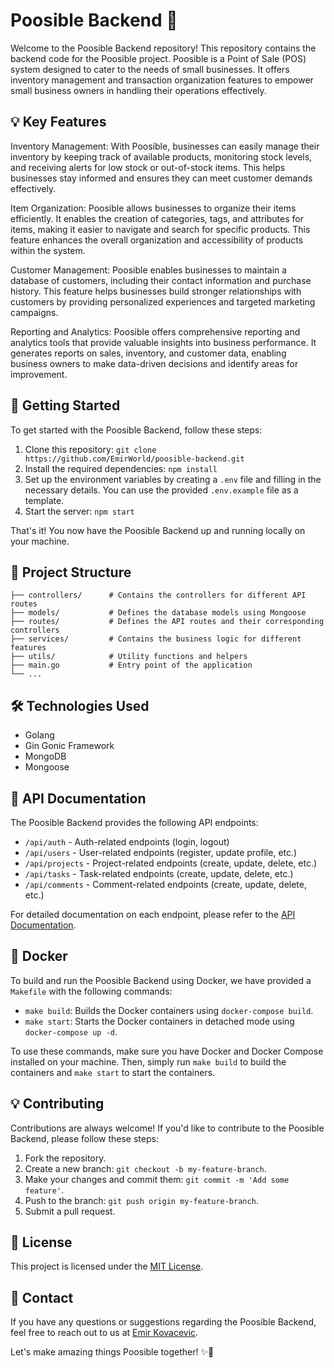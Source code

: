 # Poosible Backend 🌟

Welcome to the Poosible Backend repository! This repository contains the backend code for the Poosible project. Poosible is a Point of Sale (POS) system designed to cater to the needs of small businesses. It offers inventory management and transaction organization features to empower small business owners in handling their operations effectively.

## 💡 Key Features

Inventory Management: With Poosible, businesses can easily manage their inventory by keeping track of available products, monitoring stock levels, and receiving alerts for low stock or out-of-stock items. This helps businesses stay informed and ensures they can meet customer demands effectively.

Item Organization: Poosible allows businesses to organize their items efficiently. It enables the creation of categories, tags, and attributes for items, making it easier to navigate and search for specific products. This feature enhances the overall organization and accessibility of products within the system.

Customer Management: Poosible enables businesses to maintain a database of customers, including their contact information and purchase history. This feature helps businesses build stronger relationships with customers by providing personalized experiences and targeted marketing campaigns.

Reporting and Analytics: Poosible offers comprehensive reporting and analytics tools that provide valuable insights into business performance. It generates reports on sales, inventory, and customer data, enabling business owners to make data-driven decisions and identify areas for improvement.

## 🚀 Getting Started

To get started with the Poosible Backend, follow these steps:

1. Clone this repository: `git clone https://github.com/EmirWorld/poosible-backend.git`
2. Install the required dependencies: `npm install`
3. Set up the environment variables by creating a `.env` file and filling in the necessary details. You can use the provided `.env.example` file as a template.
4. Start the server: `npm start`

That's it! You now have the Poosible Backend up and running locally on your machine.

## 📁 Project Structure

```
├── controllers/      # Contains the controllers for different API routes
├── models/           # Defines the database models using Mongoose
├── routes/           # Defines the API routes and their corresponding controllers
├── services/         # Contains the business logic for different features
├── utils/            # Utility functions and helpers
├── main.go           # Entry point of the application
└── ...
```

## 🛠️ Technologies Used

- Golang
- Gin Gonic Framework
- MongoDB
- Mongoose

## 📝 API Documentation

The Poosible Backend provides the following API endpoints:
- `/api/auth` - Auth-related endpoints (login, logout)
- `/api/users` - User-related endpoints (register, update profile, etc.)
- `/api/projects` - Project-related endpoints (create, update, delete, etc.)
- `/api/tasks` - Task-related endpoints (create, update, delete, etc.)
- `/api/comments` - Comment-related endpoints (create, update, delete, etc.)

For detailed documentation on each endpoint, please refer to the [API Documentation](API_DOCUMENTATION.md).

## 🐳 Docker

To build and run the Poosible Backend using Docker, we have provided a `Makefile` with the following commands:

- `make build`: Builds the Docker containers using `docker-compose build`.
- `make start`: Starts the Docker containers in detached mode using `docker-compose up -d`.

To use these commands, make sure you have Docker and Docker Compose installed on your machine. Then, simply run `make build` to build the containers and `make start` to start the containers.

## 💡 Contributing

Contributions are always welcome! If you'd like to contribute to the Poosible Backend, please follow these steps:

1. Fork the repository.
2. Create a new branch: `git checkout -b my-feature-branch`.
3. Make your changes and commit them: `git commit -m 'Add some feature'`.
4. Push to the branch: `git push origin my-feature-branch`.
5. Submit a pull request.

## 📄 License

This project is licensed under the [MIT License](LICENSE).

## 📧 Contact

If you have any questions or suggestions regarding the Poosible Backend, feel free to reach out to us at [Emir Kovacevic](mailto:emirkovacevic@protonmail.com).

Let's make amazing things Poosible together! ✨🙌
